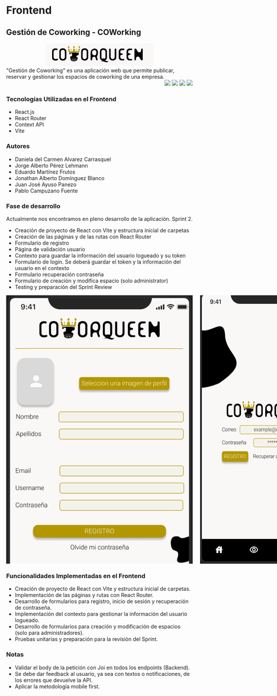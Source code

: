 # Frontend

## Gestión de Coworking - COWorking

<div align="center">
<img src="https://github.com/JonathanADB/Coworking/blob/main/frontend/src/assets/imgreadme/titulo.png">
</div>
"Gestión de Coworking" es una aplicación web que permite publicar, reservar y gestionar los espacios de coworking de una empresa.

<div align="end"> 
  <img src="https://img.shields.io/badge/React-20232A?style=for-the-badge&logo=react&logoColor=61DAFB" />
  <img src="https://img.shields.io/badge/Tailwind_CSS-38B2AC?style=for-the-badge&logo=tailwind-css&logoColor=white" />
  <img src="https://img.shields.io/badge/Vite-B73BFE?style=for-the-badge&logo=vite&logoColor=FFD62E" />
  <img src="https://img.shields.io/badge/Notion-000000?style=for-the-badge&logo=notion&logoColor=white" />
</div>



### Tecnologías Utilizadas en el Frontend

- React.js
- React Router
- Context API
- Vite

### Autores

- Daniela del Carmen Alvarez Carrasquel
- Jorge Alberto Pérez Lehmann
- Eduardo Martínez Frutos
- Jonathan Alberto Domínguez Blanco
- Juan José Ayuso Panezo
- Pablo Campuzano Fuente

### Fase de desarrollo

Actualmente nos encontramos en pleno desarrollo de la aplicación. Sprint 2.

- Creación de proyecto de React con Vite y estructura inicial de carpetas
- Creación de las páginas y de las rutas con React Router
- Formulario de registro
- Página de validación usuario
- Contexto para guardar la información del usuario logueado y su token
- Formulario de login. Se deberá guardar el token y la información del usuario en el contexto
- Formulario recuperación contraseña
- Formulario de creación y modifica espacio (solo administrator)
- Testing y preparación del Sprint Review

<div style="display: flex;">
  <img src="https://github.com/JonathanADB/Coworking/blob/main/frontend/src/assets/imgreadme/fotoregister.png" style="margin-right: 10px;">
  <img src="https://github.com/JonathanADB/Coworking/blob/main/frontend/src/assets/imgreadme/logeo.png" style="margin-left: 10px;">
</div>




### Funcionalidades Implementadas en el Frontend

- Creación de proyecto de React con Vite y estructura inicial de carpetas.
- Implementación de las páginas y rutas con React Router.
- Desarrollo de formularios para registro, inicio de sesión y recuperación de contraseña.
- Implementación del contexto para gestionar la información del usuario logueado.
- Desarrollo de formularios para creación y modificación de espacios (solo para administradores).
- Pruebas unitarias y preparación para la revisión del Sprint.

### Notas

- Validar el body de la petición con Joi en todos los endpoints (Backend).
- Se debe dar feedback al usuario, ya sea con textos o notificaciones, de los errores que devuelve la API.
- Aplicar la metodología mobile first.

